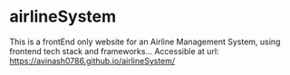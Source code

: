 # airlineSystem
This is a frontEnd only website for an Airline Management System, using frontend tech stack and frameworks...
Accessible at url:
https://avinash0786.github.io/airlineSystem/
